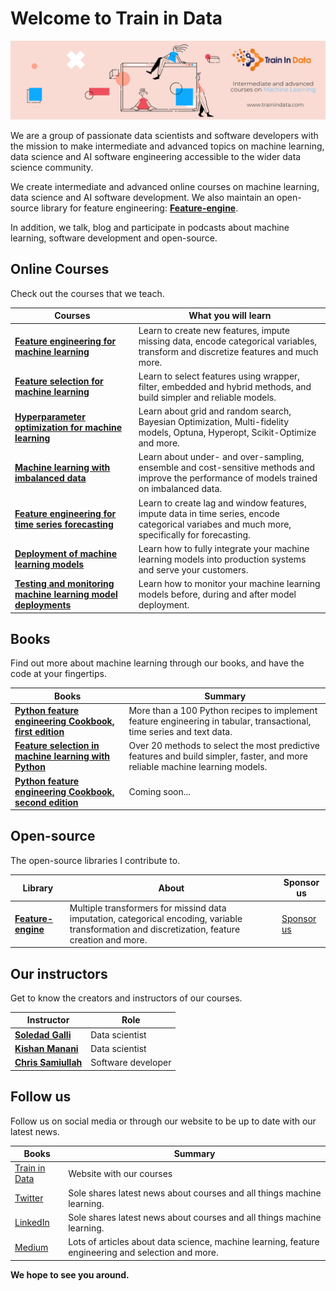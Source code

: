 # Welcome to Train in Data

[<img src="https://raw.githubusercontent.com/trainindata/.github/main/trainindata_banner.png" width="1500">](https://www.trainindata.com)


We are a group of passionate data scientists and software developers with the mission to make intermediate and advanced topics on machine learning, 
data science and AI software engineering accessible to the wider data science community.

We create intermediate and advanced online courses on machine learning, data science and AI software development. We also maintain an open-source 
library for feature engineering: [**Feature-engine**](https://github.com/feature-engine/feature_engine).

In addition, we talk, blog and participate in podcasts about machine learning, software development and open-source. 


## Online Courses

Check out the courses that we teach.

| Courses | What you will learn |
|---|---|
| [**Feature engineering for machine learning**](https://courses.trainindata.com/p/feature-engineering-for-machine-learning) |  Learn to create new features, impute missing data, encode categorical variables, transform and discretize features and much more. |
| [**Feature selection for machine learning**](https://courses.trainindata.com/p/feature-selection-for-machine-learning) |  Learn to select features using wrapper, filter, embedded and hybrid methods, and build simpler and reliable models. |
| [**Hyperparameter optimization for machine learning**](https://courses.trainindata.com/p/hyperparameter-optimization-for-machine-learning) |  Learn about grid and random search, Bayesian Optimization, Multi-fidelity models, Optuna, Hyperopt, Scikit-Optimize and more. |
| [**Machine learning with imbalanced data**](https://courses.trainindata.com/p/machine-learning-with-imbalanced-data) |  Learn about under- and over-sampling, ensemble and cost-sensitive methods and improve the performance of models trained on imbalanced data. |
| [**Feature engineering for time series forecasting**](https://www.courses.trainindata.com/p/feature-engineering-for-forecasting) |  Learn to create lag and window features, impute data in time series, encode categorical variabes and much more, specifically for forecasting. |
| [**Deployment of machine learning models**](https://www.udemy.com/course/deployment-of-machine-learning-models/?referralCode=D4FE5EA129FFD203CFF4) |  Learn how to fully integrate your machine learning models into production systems and serve your customers. |
| [**Testing and monitoring machine learning model deployments**](https://www.udemy.com/course/testing-and-monitoring-machine-learning-model-deployments/?referralCode=51C74450124362545760) |  Learn how to monitor your machine learning models before, during and after model deployment. |

## Books

Find out more about machine learning through our books, and have the code at your fingertips.

| Books | Summary |
|---|---|
| [**Python feature engineering Cookbook, first edition**](https://packt.link/python) |  More than a 100 Python recipes to implement feature engineering in tabular, transactional, time series and text data. |
| [**Feature selection in machine learning with Python**](https://leanpub.com/feature-selection-in-machine-learning) |  Over 20 methods to select the most predictive features and build simpler, faster, and more reliable machine learning models. |
| [**Python feature engineering Cookbook, second edition**](https://github.com/solegalli/Python-Feature-Engineering-Cookbook-Second-Edition) |  Coming soon... |

## Open-source

The open-source libraries I contribute to.

| Library | About | Sponsor us |
|---|---|---|
| [**Feature-engine**](https://github.com/feature-engine/feature_engine) | Multiple transformers for missind data imputation, categorical encoding, variable transformation and discretization, feature creation and more. | [Sponsor us](https://github.com/sponsors/feature-engine) |


## Our instructors

Get to know the creators and instructors of our courses.

| Instructor | Role |
|---|---|
| [**Soledad Galli**](https://de.linkedin.com/in/soledad-galli) | Data scientist | 
| [**Kishan Manani**](https://uk.linkedin.com/in/kishanmanani) | Data scientist | 
| [**Chris Samiullah**](https://uk.linkedin.com/in/chris-samiullah-b1133240) | Software developer | 


## Follow us

Follow us on social media or through our website to be up to date with our latest news.

| Books | Summary |
|---|---|
| [Train in Data](https://www.trainindata.com/) | Website with our courses |
| [Twitter](https://twitter.com/Soledad_Galli) | Sole shares latest news about courses and all things machine learning. |
| [LinkedIn](https://de.linkedin.com/in/soledad-galli) | Sole shares latest news about courses and all things machine learning. |
| [Medium](https://trainindata.medium.com/) | Lots of articles about data science, machine learning, feature engineering and selection and more. |

**We hope to see you around.**
